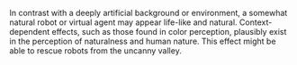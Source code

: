 ---
---

In contrast with a deeply artificial background or environment, a somewhat natural robot or virtual agent may appear life-like and natural. Context-dependent effects, such as those found in color perception, plausibly exist in the perception of naturalness and human nature. This effect might be able to rescue robots from the uncanny valley.
